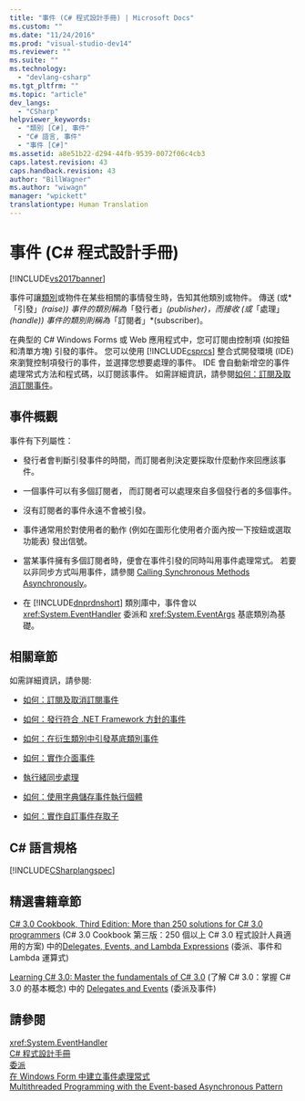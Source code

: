 ```yaml
---
title: "事件 (C# 程式設計手冊) | Microsoft Docs"
ms.custom: ""
ms.date: "11/24/2016"
ms.prod: "visual-studio-dev14"
ms.reviewer: ""
ms.suite: ""
ms.technology: 
  - "devlang-csharp"
ms.tgt_pltfrm: ""
ms.topic: "article"
dev_langs: 
  - "CSharp"
helpviewer_keywords: 
  - "類別 [C#], 事件"
  - "C# 語言, 事件"
  - "事件 [C#]"
ms.assetid: a8e51b22-d294-44fb-9539-0072f06c4cb3
caps.latest.revision: 43
caps.handback.revision: 43
author: "BillWagner"
ms.author: "wiwagn"
manager: "wpickett"
translationtype: Human Translation
---
```

# 事件 (C# 程式設計手冊)
[!INCLUDE[vs2017banner](../../../csharp/includes/vs2017banner.md)]

事件可讓[類別](../../../csharp/language-reference/keywords/class.md)或物件在某些相關的事情發生時，告知其他類別或物件。 傳送 \(或*「引發」*\(raise\)\) 事件的類別稱為*「發行者」*\(publisher\)，而接收 \(或*「處理」*\(handle\)\) 事件的類別則稱為*「訂閱者」*\(subscriber\)。  
  
 在典型的 C\# Windows Forms 或 Web 應用程式中，您可訂閱由控制項 \(如按鈕和清單方塊\) 引發的事件。 您可以使用 [!INCLUDE[csprcs](../../../csharp/includes/csprcs_md.md)] 整合式開發環境 \(IDE\) 來瀏覽控制項發行的事件，並選擇您想要處理的事件。 IDE 會自動新增空的事件處理常式方法和程式碼，以訂閱該事件。 如需詳細資訊，請參閱[如何：訂閱及取消訂閱事件](../../../csharp/programming-guide/events/how-to-subscribe-to-and-unsubscribe-from-events.md)。  
  
## 事件概觀  
 事件有下列屬性：  
  
-   發行者會判斷引發事件的時間，而訂閱者則決定要採取什麼動作來回應該事件。  
  
-   一個事件可以有多個訂閱者， 而訂閱者可以處理來自多個發行者的多個事件。  
  
-   沒有訂閱者的事件永遠不會被引發。  
  
-   事件通常用於對使用者的動作 \(例如在圖形化使用者介面內按一下按鈕或選取功能表\) 發出信號。  
  
-   當某事件擁有多個訂閱者時，便會在事件引發的同時叫用事件處理常式。 若要以非同步方式叫用事件，請參閱 [Calling Synchronous Methods Asynchronously](../Topic/Calling%20Synchronous%20Methods%20Asynchronously.md)。  
  
-   在 [!INCLUDE[dnprdnshort](../../../csharp/getting-started/includes/dnprdnshort_md.md)] 類別庫中，事件會以 <xref:System.EventHandler> 委派和 <xref:System.EventArgs> 基底類別為基礎。  
  
## 相關章節  
 如需詳細資訊，請參閱:  
  
-   [如何：訂閱及取消訂閱事件](../../../csharp/programming-guide/events/how-to-subscribe-to-and-unsubscribe-from-events.md)  
  
-   [如何：發行符合 .NET Framework 方針的事件](../../../csharp/programming-guide/events/how-to-publish-events-that-conform-to-net-framework-guidelines.md)  
  
-   [如何：在衍生類別中引發基底類別事件](../../../csharp/programming-guide/events/how-to-raise-base-class-events-in-derived-classes.md)  
  
-   [如何：實作介面事件](../../../csharp/programming-guide/events/how-to-implement-interface-events.md)  
  
-   [執行緒同步處理](../Topic/Thread%20Synchronization%20\(C%23%20and%20Visual%20Basic\).md)  
  
-   [如何：使用字典儲存事件執行個體](../../../csharp/programming-guide/events/how-to-use-a-dictionary-to-store-event-instances.md)  
  
-   [如何：實作自訂事件存取子](../../../csharp/programming-guide/events/how-to-implement-custom-event-accessors.md)  
  
## C\# 語言規格  
 [!INCLUDE[CSharplangspec](../../../csharp/language-reference/keywords/includes/csharplangspec_md.md)]  
  
## 精選書籍章節  
 [C\# 3.0 Cookbook, Third Edition: More than 250 solutions for C\# 3.0 programmers](http://go.microsoft.com/fwlink/?LinkId=195369) \(C\# 3.0 Cookbook 第三版：250 個以上 C\# 3.0 程式設計人員適用的方案\) 中的[Delegates, Events, and Lambda Expressions](http://go.microsoft.com/fwlink/?LinkId=195395) \(委派、事件和 Lambda 運算式\)  
  
 [Learning C\# 3.0: Master the fundamentals of C\# 3.0](http://go.microsoft.com/fwlink/?LinkId=195412) \(了解 C\# 3.0：掌握 C\# 3.0 的基本概念\) 中的 [Delegates and Events](http://go.microsoft.com/fwlink/?LinkId=195418) \(委派及事件\)  
  
## 請參閱  
 <xref:System.EventHandler>   
 [C\# 程式設計手冊](../../../csharp/programming-guide/index.md)   
 [委派](../../../csharp/programming-guide/delegates/index.md)   
 [在 Windows Form 中建立事件處理常式](../Topic/Creating%20Event%20Handlers%20in%20Windows%20Forms.md)   
 [Multithreaded Programming with the Event\-based Asynchronous Pattern](../Topic/Multithreaded%20Programming%20with%20the%20Event-based%20Asynchronous%20Pattern.md)